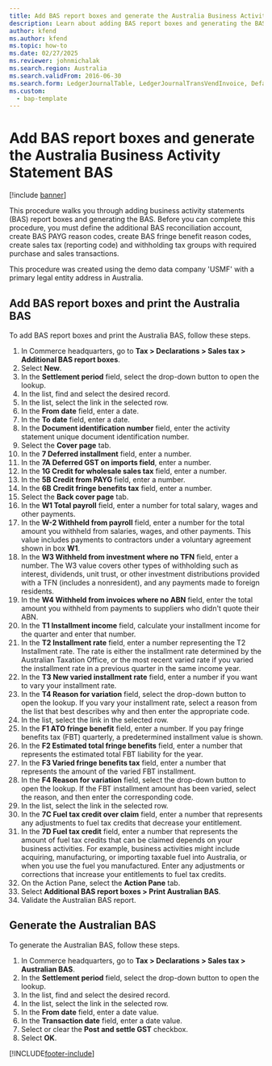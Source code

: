 ```yaml
---
title: Add BAS report boxes and generate the Australia Business Activity Statement BAS
description: Learn about adding BAS report boxes and generating the BAS, including a step-by-step process for adding reports using the USMF demo data compnay.
author: kfend
ms.author: kfend
ms.topic: how-to
ms.date: 02/27/2025
ms.reviewer: johnmichalak
ms.search.region: Australia
ms.search.validFrom: 2016-06-30
ms.search.form: LedgerJournalTable, LedgerJournalTransVendInvoice, DefaultDashboard, LedgerJournalTransVendPaym, VendOpenTrans, TaxGroupLookup, TaxItemGroupLookup, CustFreeInvoice, CustTableLookup, CustPostInvoiceJob, TaxReportExtraFields, SrsReportViewerForm
ms.custom: 
  - bap-template
---
```

# Add BAS report boxes and generate the Australia Business Activity Statement BAS

[!include [banner](../../includes/banner.md)]

This procedure walks you through adding business activity statements (BAS) report boxes and generating the BAS. Before you can complete this procedure, you must define the additional BAS reconciliation account,  create BAS PAYG reason codes, create BAS fringe benefit reason codes, create sales tax (reporting code) and withholding tax groups with required purchase and sales transactions.

This procedure was created using the demo data company 'USMF' with a primary legal entity address in Australia.

## Add BAS report boxes and print the Australia BAS

To add BAS report boxes and print the Australia BAS, follow these steps.

1. In Commerce headquarters, go to **Tax \> Declarations \> Sales tax \> Additional BAS report boxes**.
1. Select **New**.
1. In the **Settlement period** field, select the drop-down button to open the lookup.
1. In the list, find and select the desired record.
1. In the list, select the link in the selected row.
1. In the **From date** field, enter a date.
1. In the **To date** field, enter a date.
1. In the **Document identification number** field, enter the activity statement unique document identification number.
1. Select the **Cover page** tab.
1. In the **7 Deferred installment** field, enter a number.
1. In the **7A Deferred GST on imports field**, enter a number.
1. In the **1G Credit for wholesale sales tax** field, enter a number.
1. In the **5B Credit from PAYG** field, enter a number.
1. In the **6B Credit fringe benefits tax** field, enter a number.
1. Select the **Back cover page** tab.
1. In the **W1 Total payroll** field, enter a number for total salary, wages and other payments.  
1. In the **W-2 Withheld from payroll** field, enter a number for the total amount you withheld from salaries, wages, and other payments. This value includes payments to contractors under a voluntary agreement shown in box **W1**.  
1. In the **W3 Withheld from investment where no TFN** field, enter a number. The W3 value covers other types of withholding such as interest, dividends, unit trust, or other investment distributions provided with a TFN (includes a nonresident), and any payments made to foreign residents. 
1. In the **W4 Withheld from invoices where no ABN** field, enter the total amount you withheld from payments to suppliers who didn't quote their ABN.  
1. In the **T1 Installment income** field, calculate your installment income for the quarter and enter that number.  
1. In the **T2 Installment rate** field, enter a number representing the T2 Installment rate. The rate is either the installment rate determined by the Australian Taxation Office, or the most recent varied rate if you varied the installment rate in a previous quarter in the same income year.    
1. In the **T3 New varied installment rate** field, enter a number if you want to vary your installment rate.    
1. In the **T4 Reason for variation** field, select the drop-down button to open the lookup. If you vary your installment rate, select a reason from the list that best describes why and then enter the appropriate code.  
1. In the list, select the link in the selected row.
1. In the **F1 ATO fringe benefit** field, enter a number. If you pay fringe benefits tax (FBT) quarterly, a predetermined installment value is shown.  
1. In the **F2 Estimated total fringe benefits** field, enter a number that represents the estimated total FBT liability for the year.  
1. In the **F3 Varied fringe benefits tax** field, enter a number that represents the amount of the varied FBT installment.  
1. In the **F4 Reason for variation** field, select the drop-down button to open the lookup. If the FBT installment amount has been varied, select the reason, and then enter the corresponding code.  
1. In the list, select the link in the selected row.
1. In the **7C Fuel tax credit over claim** field, enter a number that represents any adjustments to fuel tax credits that decrease your entitlement.  
1. In the **7D Fuel tax credit** field, enter a number that represents the amount of fuel tax credits that can be claimed depends on your business activities. For example, business activities might include acquiring, manufacturing, or importing taxable fuel into Australia, or when you use the fuel you manufactured. Enter any adjustments or corrections that increase your entitlements to fuel tax credits.  
1. On the Action Pane, select the **Action Pane** tab.
1. Select **Additional BAS report boxes \> Print Australian BAS**.
1. Validate the Australian BAS report.  

## Generate the Australian BAS

To generate the Australian BAS, follow these steps.

1. In Commerce headquarters, go to **Tax \> Declarations \> Sales tax \> Australian BAS**.
1. In the **Settlement period** field, select the drop-down button to open the lookup.
1. In the list, find and select the desired record.
1. In the list, select the link in the selected row.
1. In the **From date** field, enter a date value.
1. In the **Transaction date** field, enter a date value.
7. Select or clear the **Post and settle GST** checkbox.
8. Select **OK**.



[!INCLUDE[footer-include](../../../includes/footer-banner.md)]
